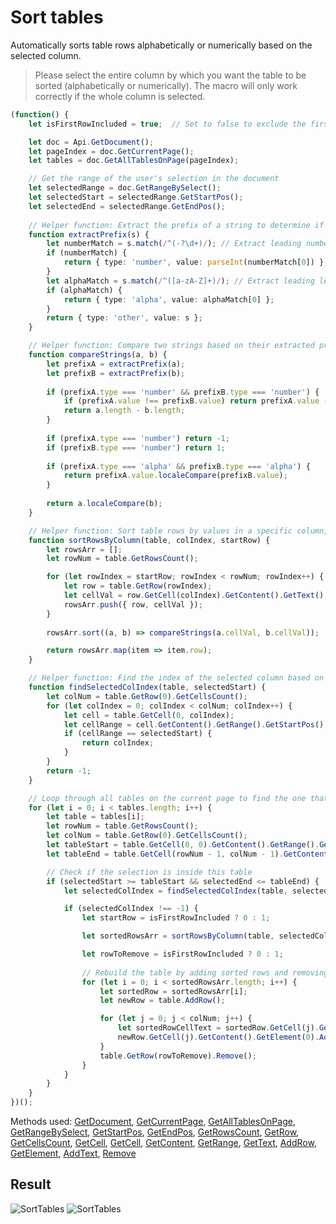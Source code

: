 # Sort tables

Automatically sorts table rows alphabetically or numerically based on the selected column.

> Please select the entire column by which you want the table to be sorted (alphabetically or numerically).
> The macro will only work correctly if the whole column is selected.

```ts
(function() {
    let isFirstRowIncluded = true;  // Set to false to exclude the first row (headers) from sorting

    let doc = Api.GetDocument();
    let pageIndex = doc.GetCurrentPage();
    let tables = doc.GetAllTablesOnPage(pageIndex);

    // Get the range of the user's selection in the document
    let selectedRange = doc.GetRangeBySelect();
    let selectedStart = selectedRange.GetStartPos();
    let selectedEnd = selectedRange.GetEndPos();
 
    // Helper function: Extract the prefix of a string to determine if it's numeric, alphabetic, or other
    function extractPrefix(s) {
        let numberMatch = s.match(/^(-?\d+)/); // Extract leading number from string
        if (numberMatch) {
            return { type: 'number', value: parseInt(numberMatch[0]) };
        }
        let alphaMatch = s.match(/^([a-zA-Z]+)/); // Extract leading letters from string
        if (alphaMatch) {
            return { type: 'alpha', value: alphaMatch[0] };
        }
        return { type: 'other', value: s };
    }

    // Helper function: Compare two strings based on their extracted prefixes
    function compareStrings(a, b) {
        let prefixA = extractPrefix(a);
        let prefixB = extractPrefix(b);
    
        if (prefixA.type === 'number' && prefixB.type === 'number') {
            if (prefixA.value !== prefixB.value) return prefixA.value - prefixB.value;
            return a.length - b.length;
        }
    
        if (prefixA.type === 'number') return -1;
        if (prefixB.type === 'number') return 1;
    
        if (prefixA.type === 'alpha' && prefixB.type === 'alpha') {
            return prefixA.value.localeCompare(prefixB.value);
        }
    
        return a.localeCompare(b);
    }

    // Helper function: Sort table rows by values in a specific column, starting from a given row index
    function sortRowsByColumn(table, colIndex, startRow) {
        let rowsArr = [];
        let rowNum = table.GetRowsCount();

        for (let rowIndex = startRow; rowIndex < rowNum; rowIndex++) {
            let row = table.GetRow(rowIndex);
            let cellVal = row.GetCell(colIndex).GetContent().GetText();
            rowsArr.push({ row, cellVal });
        }
        
        rowsArr.sort((a, b) => compareStrings(a.cellVal, b.cellVal));

        return rowsArr.map(item => item.row);
    }

    // Helper function: Find the index of the selected column based on the selection's start position
    function findSelectedColIndex(table, selectedStart) {
        let colNum = table.GetRow(0).GetCellsCount();
        for (let colIndex = 0; colIndex < colNum; colIndex++) {
            let cell = table.GetCell(0, colIndex);
            let cellRange = cell.GetContent().GetRange().GetStartPos();
            if (cellRange == selectedStart) {
                return colIndex;
            }
        }
        return -1;
    }

    // Loop through all tables on the current page to find the one that contains the selected column, then sort its rows
    for (let i = 0; i < tables.length; i++) {
        let table = tables[i];
        let rowNum = table.GetRowsCount();
        let colNum = table.GetRow(0).GetCellsCount();
        let tableStart = table.GetCell(0, 0).GetContent().GetRange().GetStartPos();
        let tableEnd = table.GetCell(rowNum - 1, colNum - 1).GetContent().GetRange().GetEndPos();

        // Check if the selection is inside this table
        if (selectedStart >= tableStart && selectedEnd <= tableEnd) {
            let selectedColIndex = findSelectedColIndex(table, selectedStart);

            if (selectedColIndex !== -1) {
                let startRow = isFirstRowIncluded ? 0 : 1;

                let sortedRowsArr = sortRowsByColumn(table, selectedColIndex, startRow);

                let rowToRemove = isFirstRowIncluded ? 0 : 1;
                
                // Rebuild the table by adding sorted rows and removing the old ones
                for (let i = 0; i < sortedRowsArr.length; i++) {
                    let sortedRow = sortedRowsArr[i];
                    let newRow = table.AddRow();

                    for (let j = 0; j < colNum; j++) {
                        let sortedRowCellText = sortedRow.GetCell(j).GetContent().GetText().trim();
                        newRow.GetCell(j).GetContent().GetElement(0).AddText(sortedRowCellText);
                    }
                    table.GetRow(rowToRemove).Remove();
                }
            }
        }
    }
})();
```

Methods used: [GetDocument](/site/docs/office-api/usage-api/text-document-api/Api/Methods/GetDocument.md), [GetCurrentPage](/site/docs/office-api/usage-api/text-document-api/ApiDocument/Methods/GetCurrentPage.md), [GetAllTablesOnPage](/site/docs/office-api/usage-api/text-document-api/ApiDocument/Methods/GetAllTablesOnPage.md), [GetRangeBySelect](/site/docs/office-api/usage-api/text-document-api/ApiDocument/Methods/GetRangeBySelect.md), [GetStartPos](/site/docs/office-api/usage-api/text-document-api/ApiRange/Methods/GetStartPos.md), [GetEndPos](/site/docs/office-api/usage-api/text-document-api/ApiRange/Methods/GetEndPos.md), [GetRowsCount](/site/docs/office-api/usage-api/text-document-api/ApiTable/Methods/GetRowsCount.md), [GetRow](/site/docs/office-api/usage-api/text-document-api/ApiTable/Methods/GetRow.md), [GetCellsCount](/site/docs/office-api/usage-api/text-document-api/ApiTableRow/Methods/GetCellsCount.md), [GetCell](/site/docs/office-api/usage-api/text-document-api/ApiTable/Methods/GetCell.md), [GetCell](/site/docs/office-api/usage-api/text-document-api/ApiTableRow/Methods/GetCell.md), [GetContent](/site/docs/office-api/usage-api/text-document-api/ApiTableCell/Methods/GetContent.md), [GetRange](/site/docs/office-api/usage-api/text-document-api/ApiDocumentContent/Methods/GetRange.md), [GetText](/site/docs/office-api/usage-api/text-document-api/ApiDocumentContent/Methods/GetText.md), [AddRow](/site/docs/office-api/usage-api/text-document-api/ApiTable/Methods/AddRow.md), [GetElement](/site/docs/office-api/usage-api/text-document-api/ApiDocumentContent/Methods/GetElement.md), [AddText](/site/docs/office-api/usage-api/text-document-api/ApiParagraph/Methods/AddText.md), [Remove](/site/docs/office-api/usage-api/text-document-api/ApiTableRow/Methods/Remove.md)

## Result

![SortTables](/assets/images/plugins/sort-tables.png#gh-light-mode-only)
![SortTables](/assets/images/plugins/sort-tables.dark.png#gh-dark-mode-only)